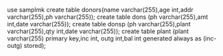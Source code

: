 



use samplmk
create table donors(name varchar(255),age int,addr varchar(255),ph varchar(255));
create table dons (ph varchar(255),amt int,date varchar(255));
create table donsp (ph varchar(255),plant varchar(255),qty int,date varchar(255));
create table plant (plant varchar(255) primary key,inc int, outg int,bal int generated always as (inc-outg) stored);